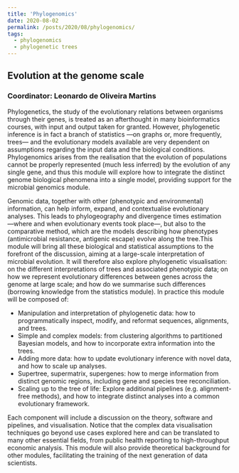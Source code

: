 ```yaml
---
title: 'Phylogenomics'
date: 2020-08-02
permalink: /posts/2020/08/phylogenomics/
tags:
  - phylogenomics
  - phylogenetic trees
---
```


## Evolution at the genome scale

### Coordinator: Leonardo de Oliveira Martins

Phylogenetics, the study of the evolutionary relations between organisms through their genes, is treated as an afterthought in many bioinformatics courses, with input and output taken for granted. However, phylogenetic inference is in fact a branch of statistics ―on graphs or, more frequently, trees― and the evolutionary models available are very dependent on assumptions regarding the input data and the biological conditions.
Phylogenomics arises from the realisation that the evolution of populations cannot be properly represented (much less inferred) by the evolution of any single gene, and thus this module will explore how to integrate the distinct genome biological phenomena into a single model, providing support for the microbial genomics module.

Genomic data, together with other (phenotypic and environmental) information, can help inform, expand, and contextualise evolutionary analyses. This leads to phylogeography and divergence times estimation ―where and when evolutionary events took place―, but also to the comparative method, which are the models describing how phenotypes (antimicrobial resistance, antigenic escape) evolve along the tree.This module will bring all these biological and statistical assumptions to the forefront of the discussion, aiming at a large-scale interpretation of microbial evolution.
It will therefore also explore phylogenetic visualisation: on the different interpretations of trees and associated phenotypic data; on how we represent evolutionary differences between genes across the genome at large scale; and how do we summarise such differences (borrowing knowledge from the statistics module). In practice this module will be composed of:
* Manipulation and interpretation of phylogenetic data: how to programmatically inspect, modify, and reformat sequences, alignments, and trees.
* Simple and complex models: from clustering algorithms to partitioned Bayesian models, and how to incorporate extra information into the trees.
* Adding more data: how to update evolutionary inference with novel data, and how to scale up analyses.
* Supertree, supermatrix, supergenes: how to merge information from distinct genomic regions, including gene and species tree reconciliation.
* Scaling up to the tree of life: Explore additional pipelines (e.g. alignment-free methods), and how to integrate distinct analyses into a common evolutionary framework.

Each component will include a discussion on the theory, software and pipelines, and visualisation. Notice that the complex data visualisation techniques go beyond use cases explored here and can be translated to many other essential fields, from public health reporting to high-throughput economic analysis. This module will also provide theoretical background for other modules, facilitating the training of the next generation of data scientists.
